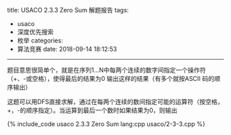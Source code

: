 title: USACO 2.3.3 Zero Sum 解题报告
tags:
  - usaco
  - 深度优先搜索
  - 枚举
categories:
  - 算法竞赛
date: 2018-09-14 18:12:53
---

题目意思很简单个，就是在序列1…N中每两个连续的数字间指定一个操作符（+、-或空格），使得最后的结果为0 输出这样的结果（有多个就按ASCII 码的顺序输出）

这题可以用DFS直接求解，通过在每两个连续的数间指定可能的运算符（按空格，+，-的顺序指定）。当运算到最后一个数时如果结果为0，则输出

{% include_code usaco 2.3.3 Zero Sum lang:cpp usaco/2-3-3.cpp %}